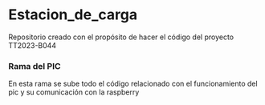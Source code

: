# Estacion_de_carga

Repositorio creado con el propósito de hacer el código del proyecto TT2023-B044

### Rama del PIC

En esta rama se sube todo el código relacionado con el funcionamiento del pic y su comunicación con la raspberry
